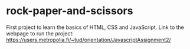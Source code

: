 # rock-paper-and-scissors
First project to learn the basics of HTML, CSS and JavaScript. 
Link to the webpage to run the project: https://users.metropolia.fi/~tud/orientation/JavascriptAssignment2/
